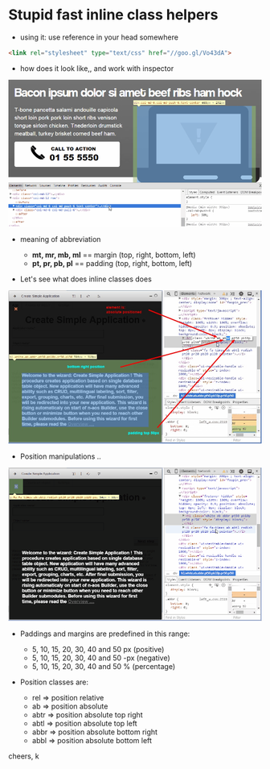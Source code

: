 # Stupid fast inline class helpers

* using it: use reference in your head somewhere

```html
<link rel="stylesheet" type="text/css" href="//goo.gl/Vo43dA">
```


* how does it look like,, and work with inspector

![explanation](little_explanation.gif?raw=true, "Little demo :)")


* meaning of abbreviation

	- **mt, mr, mb, ml** == margin (top, right, bottom, left)
	- **pt, pr, pb, pl** == padding (top, right, bottom, left)


* Let's see what does inline classes does

![explanation](explanation.jpg?raw=true, "Arrows to inline specific functions")

* Position manipulations ..

![explanation](positions.gif?raw=true, "Position manipulation")


* Paddings and margins are predefined in this range:

    - 5, 10, 15, 20, 30, 40 and 50 px (positive)
    - 5, 10, 15, 20, 30, 40 and 50 -px (negative)
    - 5, 10, 15, 20, 30, 40 and 50 % (percentage)

* Position classes are:

	- rel => position relative
	- ab => position absolute
	- abtr => position absolute top right
	- abtl => position absolute top left
	- abbr => position absolute bottom right
	- abbl => position absolute bottom left



cheers, k
